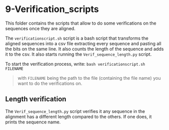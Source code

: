 # 9-Verification_scripts

This folder contains the scripts that allow to do some verifications on the sequences once they are aligned.

The `verificationscript.sh` script is a bash script that transforms the aligned sequences into a csv file extracting every sequence and pasting all the bits on the same line. It also counts the length of the sequence and adds it to the csv. It also starts running the `Verif_sequence_length.py` script.

To start the verification process, write: `bash verificationscript.sh FILENAME`
> with `FILENAME` being the path to the file (containing the file name) you want to do the verifications on.

## Length verification

The `Verif_sequence_length.py` script verifies it any sequence in the alignment has a different length compared to the others. If one does, it prints the sequence name.